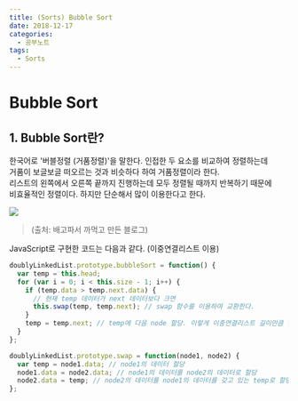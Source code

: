 ```yaml
---
title: (Sorts) Bubble Sort
date: 2018-12-17
categories:
  - 공부노트
tags:
  - Sorts
---
```


# Bubble Sort

## 1. Bubble Sort란?

한국어로 '버블정렬 (거품정렬)'을 말한다. 인접한 두 요소를 비교하여 정렬하는데<br>
거품이 보글보글 떠오르는 것과 비슷하다 하여 거품정렬이라 한다.<br>
리스트의 왼쪽에서 오른쪽 끝까지 진행하는데 모두 정렬될 때까지 반복하기 때문에<br>
비효율적인 정렬이다. 하지만 단순해서 많이 이용한다고 한다.

<img src="https://t1.daumcdn.net/cfile/tistory/275F9A4A545095BD01"><br>

> (출처: 배고파서 까먹고 만든 블로그)

JavaScript로 구현한 코드는 다음과 같다. (이중연결리스트 이용)

```javascript
doublyLinkedList.prototype.bubbleSort = function() {
  var temp = this.head;
  for (var i = 0; i < this.size - 1; i++) {
    if (temp.data > temp.next.data) {
      // 현재 temp 데이터가 next 데이터보다 크면
      this.swap(temp, temp.next); // swap 함수를 이용하여 교환한다.
    }
    temp = temp.next; // temp에 다음 node 할당. 이렇게 이중연결리스트 길이만큼 반복
  }
};

doublyLinkedList.prototype.swap = function(node1, node2) {
  var temp = node1.data; // node1의 데이터 할당
  node1.data = node2.data; // node1의 데이터를 node2의 데이터로 할당
  node2.data = temp; // node2의 데이터를 node1의 데이터를 갖고 있는 temp로 할당
};
```
